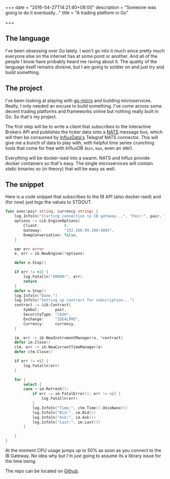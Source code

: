 +++
date = "2016-04-27T14:21:40+08:00"
description = "Someone was going to do it eventually..."
title = "A trading platform in Go"

+++

## The language

I've been obsessing over Go lately. I won't go into it much since pretty much everyone else on the internet has at some point or another. And all of the people I know have probably heard me raving about it. The quality of the language itself remains divisive, but I am going to soldier on and just try and build something.

## The project

I've been looking at playing with [go-micro](https://github.com/micro/go-micro) and building microservices. Really, I only needed an excuse to build something. I've come across some decent trading platforms and frameworks online but nothing really built in Go. So that's my project.

The first step will be to write a client that subscribes to the Interactive Brokers API and publishes the ticker data onto a [NATS](http://nats.io/) message bus, which will then be consumed by [InfluxData's](https://influxdata.com/) Telegraf NATS connector. This will give me a bunch of data to play with, with helpful time series crunching tools that come for free with InfluxDB (`min`, `max`, even an `SMA`!).

Everything will be docker-ised into a swarm. NATS and Influx provide docker containers so that's easy. The single microservices will contain static binaries so (in theory) that will be easy as well.

## The snippet

Here is a code snippet that subscribes to the IB API (also docker-ised) and (for now) just logs the values to STDOUT.

```go
func exec(pair string, currency string) {
	log.Infoln("Starting connection to IB gateway...", "Pair:", pair, ", Currency:", currency)
	options := &ib.EngineOptions{
		Client:           0,
		Gateway:          "192.168.99.100:4003",
		DumpConversation: false,
	}

	var err error
	e, err = ib.NewEngine(*options)

	defer e.Stop()

	if err != nil {
		log.Fatalln("ERROR!", err)
		return
	}
	defer e.Stop()
	log.Infoln("Done.")
	log.Infoln("Setting up contract for subscription...")
	contract := &ib.Contract{
		Symbol:       pair,
		SecurityType: "CASH",
		Exchange:     "IDEALPRO",
		Currency:     currency,
	}

	im, err := ib.NewInstrumentManager(e, *contract)
	defer im.Close()
	ctm, err := ib.NewCurrentTimeManager(e)
	defer ctm.Close()

	if err != nil {
		log.Fatalln(err)
	}

	for {
		select {
		case <-im.Refresh():
			if err := im.FatalError(); err != nil {
				log.Fatalln(err)
			}
			log.Infoln("Time:", ctm.Time().UnixNano())
			log.Infoln("Bid:", im.Bid())
			log.Infoln("Ask:", im.Ask())
			log.Infoln("Last:", im.Last())
		}

	}
}
```

At the moment CPU usage jumps up to 50% as soon as you connect to the IB Gateway. No idea why but I'm just going to assume its a library issue for the time being.

The repo can be located on [Github](https://github.com/nii236/nii-finance).
